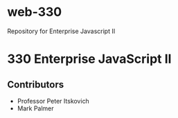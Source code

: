 # web-330

Repository for Enterprise Javascript II

# 330 Enterprise JavaScript II

## Contributors

- Professor Peter Itskovich
- Mark Palmer

